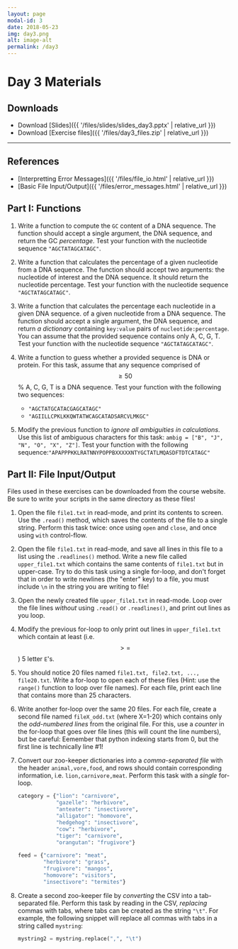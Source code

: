 ```yaml
---
layout: page
modal-id: 3
date: 2018-05-23
img: day3.png
alt: image-alt
permalink: /day3
---
```


# Day 3 Materials

## Downloads

+ Download [Slides]({{ '/files/slides/slides_day3.pptx' | relative_url }})
+ Download [Exercise files]({{ '/files/day3_files.zip' | relative_url }})
<!--+ Download [Exercise solutions](link)-->

----------------------------

## References

+ [Interpretting Error Messages]({{ '/files/file_io.html' | relative_url }})
+ [Basic File Input/Output]({{ '/files/error_messages.html' | relative_url }})



## Part I: Functions

1. Write a function to compute the `GC` content of a DNA sequence. The function should accept a single argument, the DNA sequence, and return the GC *percentage*. Test your function with the nucleotide sequence `"AGCTATAGCATAGC"`.

2. Write a function that calculates the percentage of a given nucleotide from a DNA sequence. The function should accept two arguments: the nucleotide of interest and the DNA sequence. It should return the nucleotide percentage. Test your function with the nucleotide sequence `"AGCTATAGCATAGC"`.

3. Write a function that calculates the percentage each nucleotide in a given DNA sequence. of a given nucleotide from a DNA sequence. The function should accept a single argument, the DNA sequence, and return *a dictionary* containing `key:value` pairs of `nucleotide:percentage`. You can assume that the provided sequence contains only A, C, G, T. Test your function with the nucleotide sequence `"AGCTATAGCATAGC"`.

4. Write a function to guess whether a provided sequence is DNA or protein. For this task, assume that any sequence comprised of $$\geq50$$% A, C, G, T is a DNA sequence. Test your function with the following two sequences:
	+ `"AGCTATGCATACGAGCATAGC"`
	+ `"AGIILLCPKLKKQWTATWCAGCATADSARCVLMKGC"`

5. Modify the previous function to *ignore all ambiguities in calculations*. Use this list of ambiguous characters for this task: `ambig = ["B", "J", "N", "O", "X", "Z"]`. Test your function with the following sequence:`"APAPPPKKLRATNNYPOPPBXXXXXNTYGCTATLMQASDFTDTCATAGC"`


## Part II: File Input/Output

Files used in these exercises can be downloaded from the course website. Be sure to write your scripts in the same directory as these files!

1. Open the file `file1.txt` in read-mode, and print its contents to screen. Use the `.read()` method, which saves the contents of the file to a single string. Perform this task twice: once using `open` and `close`, and once using `with` control-flow.
	
2. Open the file `file1.txt` in read-mode, and save all lines in this file to a list using the `.readlines()` method. Write a new file called `upper_file1.txt` which contains the same contents of `file1.txt` but in upper-case. Try to do this task using a single for-loop, and don't forget that in order to write newlines (the "enter" key) to a file, you must include `\n` in the string you are writing to file!
	
3. Open the newly created file `upper_file1.txt` in read-mode. Loop over the file lines *without* using `.read()` or `.readlines()`, and print out lines as you loop.

4. Modify the previous for-loop to only print out lines in `upper_file1.txt` which contain at least (i.e. $$>=$$) 5 letter `E`'s. 
	
5. You should notice 20 files named `file1.txt, file2.txt, ..., file20.txt`. Write a for-loop to open each of these files (Hint: use the `range()` function to loop over file names). For each file, print each line that contains more than 25 characters.

6. Write another for-loop over the same 20 files. For each file, create a second file named `fileX_odd.txt` (where X=1-20) which contains only the *odd-numbered lines* from the original file. For this, use a *counter* in the for-loop that goes over file lines (this will count the line numbers), but be careful: Eemember that python indexing starts from 0, but the first line is technically line #1! 

7. Convert our zoo-keeper dictionaries into a *comma-separated file* with the header `animal,vore,food`, and rows should contain corresponding information, i.e. `lion,carnivore,meat`. Perform this task with a *single* for-loop.
		
    ```python	
	category = {"lion": "carnivore", 
		        "gazelle": "herbivore", 
		        "anteater": "insectivore", 
		        "alligator": "homovore", 
		        "hedgehog": "insectivore", 
		        "cow": "herbivore", 
		        "tiger": "carnivore", 
		        "orangutan": "frugivore"}
		 
	feed = {"carnivore": "meat", 
		    "herbivore": "grass", 
		    "frugivore": "mangos", 
		    "homovore": "visitors", 
		    "insectivore": "termites"}
	```

8. Create a second zoo-keeper file by *converting* the CSV into a tab-separated file. Perform this task by reading in the CSV, *replacing* commas with tabs, where tabs can be created as the string `"\t"`. For example, the following snippet will replace all commas with tabs in a string called `mystring`: 

     ```python	
    mystring2 = mystring.replace(",", "\t")
	```	
